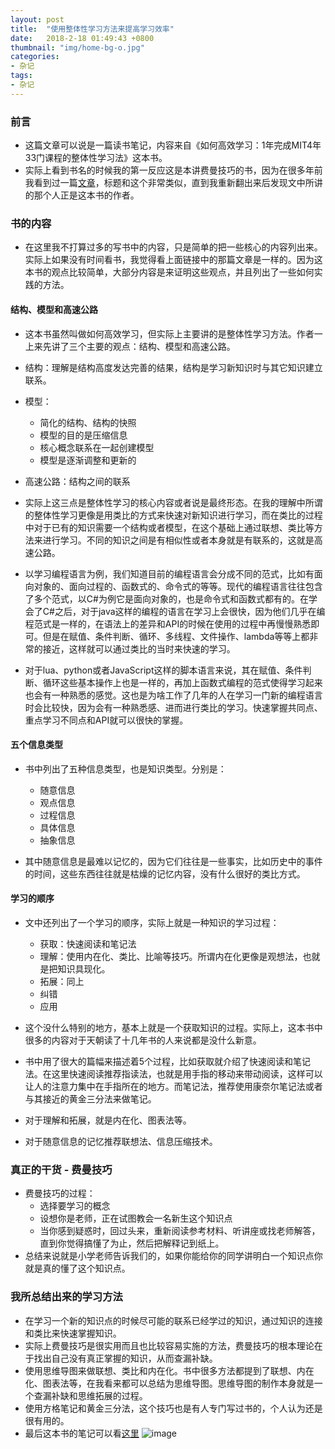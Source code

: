 ```yaml
---
layout: post
title:  "使用整体性学习方法来提高学习效率"
date:   2018-2-18 01:49:43 +0800
thumbnail: "img/home-bg-o.jpg"
categories: 
- 杂记
tags:
- 杂记
---
```


### 前言
- 这篇文章可以说是一篇读书笔记，内容来自《如何高效学习：1年完成MIT4年33门课程的整体性学习法》这本书。
- 实际上看到书名的时候我的第一反应这是本讲费曼技巧的书，因为在很多年前我看到过一篇[文章](https://kb.cnblogs.com/page/162480/)，标题和这个非常类似，直到我重新翻出来后发现文中所讲的那个人正是这本书的作者。


### 书的内容
- 在这里我不打算过多的写书中的内容，只是简单的把一些核心的内容列出来。实际上如果没有时间看书，我觉得看上面链接中的那篇文章是一样的。因为这本书的观点比较简单，大部分内容是来证明这些观点，并且列出了一些如何实践的方法。

<!--more-->

#### 结构、模型和高速公路
- 这本书虽然叫做如何高效学习，但实际上主要讲的是整体性学习方法。作者一上来先讲了三个主要的观点：结构、模型和高速公路。
- 结构：理解是结构高度发达完善的结果，结构是学习新知识时与其它知识建立联系。
- 模型：
    - 简化的结构、结构的快照
    - 模型的目的是压缩信息
    - 核心概念联系在一起创建模型
    - 模型是逐渐调整和更新的
- 高速公路：结构之间的联系

- 实际上这三点是整体性学习的核心内容或者说是最终形态。在我的理解中所谓的整体性学习更像是用类比的方式来快速对新知识进行学习，而在类比的过程中对于已有的知识需要一个结构或者模型，在这个基础上通过联想、类比等方法来进行学习。不同的知识之间是有相似性或者本身就是有联系的，这就是高速公路。
- 以学习编程语言为例，我们知道目前的编程语言会分成不同的范式，比如有面向对象的、面向过程的、函数式的、命令式的等等。现代的编程语言往往包含了多个范式，以C#为例它是面向对象的，也是命令式和函数式都有的。在学会了C#之后，对于java这样的编程的语言在学习上会很快，因为他们几乎在编程范式是一样的，在语法上的差异和API的时候在使用的过程中再慢慢熟悉即可。但是在赋值、条件判断、循环、多线程、文件操作、lambda等等上都非常的接近，这样就可以通过类比的当时来快速的学习。
- 对于lua、python或者JavaScript这样的脚本语言来说，其在赋值、条件判断、循环这些基本操作上也是一样的，再加上函数式编程的范式使得学习起来也会有一种熟悉的感觉。这也是为啥工作了几年的人在学习一门新的编程语言时会比较快，因为会有一种熟悉感、进而进行类比的学习。快速掌握共同点、重点学习不同点和API就可以很快的掌握。

#### 五个信息类型
- 书中列出了五种信息类型，也是知识类型。分别是：
    - 随意信息
    - 观点信息
    - 过程信息
    - 具体信息
    - 抽象信息

- 其中随意信息是最难以记忆的，因为它们往往是一些事实，比如历史中的事件的时间，这些东西往往就是枯燥的记忆内容，没有什么很好的类比方式。

#### 学习的顺序
- 文中还列出了一个学习的顺序，实际上就是一种知识的学习过程：
    - 获取：快速阅读和笔记法
    - 理解：使用内在化、类比、比喻等技巧。所谓内在化更像是观想法，也就是把知识具现化。
    - 拓展：同上
    - 纠错
    - 应用

- 这个没什么特别的地方，基本上就是一个获取知识的过程。实际上，这本书中很多的内容对于天朝读了十几年书的人来说都是没什么新意。
- 书中用了很大的篇幅来描述着5个过程，比如获取就介绍了快速阅读和笔记法。在这里快速阅读推荐指读法，也就是用手指的移动来带动阅读，这样可以让人的注意力集中在手指所在的地方。而笔记法，推荐使用康奈尔笔记法或者与其接近的黄金三分法来做笔记。
- 对于理解和拓展，就是内在化、图表法等。
- 对于随意信息的记忆推荐联想法、信息压缩技术。


### 真正的干货 - 费曼技巧
- 费曼技巧的过程：
    - 选择要学习的概念
    - 设想你是老师，正在试图教会一名新生这个知识点
    - 当你感到疑惑时，回过头来，重新阅读参考材料、听讲座或找老师解答，直到你觉得搞懂了为止，然后把解释记到纸上。
- 总结来说就是小学老师告诉我们的，如果你能给你的同学讲明白一个知识点你就是真的懂了这个知识点。


### 我所总结出来的学习方法
- 在学习一个新的知识点的时候尽可能的联系已经学过的知识，通过知识的连接和类比来快速掌握知识。
- 实际上费曼技巧是很实用而且也比较容易实施的方法，费曼技巧的根本理论在于找出自己没有真正掌握的知识，从而查漏补缺。
- 使用思维导图来做联想、类比和内在化。书中很多方法都提到了联想、内在化、图表法等，在我看来都可以总结为思维导图。思维导图的制作本身就是一个查漏补缺和思维拓展的过程。
- 使用方格笔记和黄金三分法，这个技巧也是有人专门写过书的，个人认为还是很有用的。
- 最后这本书的笔记可以看[这里](https://www.flickr.com/photos/142765619@N07/40075301272/in/dateposted-public/)
![image](https://c1.staticflickr.com/5/4602/40075301272_eb0642788d_b.jpg)